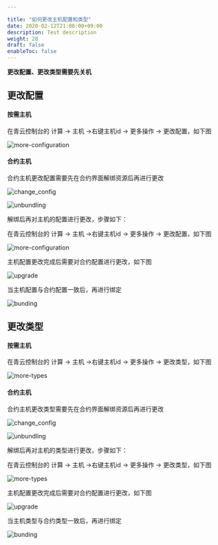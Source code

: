 ```yaml
---

title: "如何更改主机配置和类型"
date: 2020-02-12T21:08:00+09:00
description: Test description
weight: 20
draft: false
enableToc: false
---
```


**更改配置、更改类型需要先关机**

## 更改配置

#### 按需主机

在青云控制台的 计算 -> 主机 ->右键主机id -> 更多操作 -> 更改配置，如下图

![more-configuration](../../_images/more-configuration.jpg)

#### 合约主机

合约主机更改配置需要先在合约界面解绑资源后再进行更改

![change_config](../../_images/change_config.png)

![unbundling](../../_images/unbundling.png)

解绑后再对主机的配置进行更改，步骤如下：

在青云控制台的 计算 -> 主机 ->右键主机id -> 更多操作 -> 更改配置，如下图

![more-configuration](../../_images/more-configuration.jpg)

主机配置更改完成后需要对合约配置进行更改，如下图

![upgrade](../../_images/upgrade.png)

当主机配置与合约配置一致后，再进行绑定

![bunding](../../_images/bunding.png)

## 更改类型

#### 按需主机

在青云控制台的 计算 -> 主机 ->右键主机id -> 更多操作 -> 更改类型，如下图

![more-types](../../_images/more-types.jpg)

#### 合约主机

合约主机更改类型需要先在合约界面解绑资源后再进行更改

![change_config](../../_images/change_config.png)

![unbundling](../../_images/unbundling.png)

解绑后再对主机的类型进行更改，步骤如下：

在青云控制台的 计算 -> 主机 ->右键主机id -> 更多操作 -> 更改类型，如下图

![more-types](../../_images/more-types.jpg)

主机配置更改完成后需要对合约配置进行更改，如下图

![upgrade](../../_images/upgrade.png)

当主机类型与合约类型一致后，再进行绑定

![bunding](../../_images/bunding.png)
